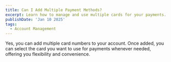 ```yaml
---
title: Can I Add Multiple Payment Methods?
excerpt: Learn how to manage and use multiple cards for your payments.
publishDate: 'Jan 10 2025'
tags:
  - Account Management
---
```


Yes, you can add multiple card numbers to your account. Once added, you can select the card you want to use for payments whenever needed, offering you flexibility and convenience.
